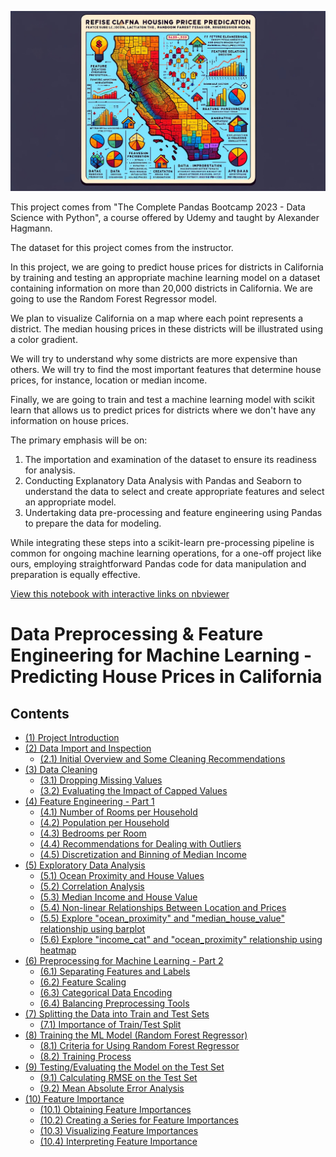 ![Data Preprocessing & Feature Engineering for Machine Learning - Predicting House Prices in California](./support_files/readme_image.jpg)

This project comes from "The Complete Pandas Bootcamp 2023 - Data Science with Python", a course offered by Udemy
and taught by Alexander Hagmann. 

The dataset for this project comes from the instructor.

In this project, we are going to predict house prices for districts in California by training and testing an appropriate machine learning model on a dataset containing information on more than 20,000 districts in California. We are going to use the Random Forest Regressor model. 

We plan to visualize California on a map where each point represents a district. The median housing prices in these districts will be illustrated using a color gradient.

We will try to understand why some districts are more expensive than others. We will try to find the most important features that determine house prices, for instance, location or median income.

Finally, we are going to train and test a machine learning model with scikit learn that allows us to predict prices for districts where we don't have any information on house prices.

The primary emphasis will be on:

1. The importation and examination of the dataset to ensure its readiness for analysis.
2. Conducting Explanatory Data Analysis with Pandas and Seaborn to understand the data to select and create appropriate features and select an appropriate model.
3. Undertaking data pre-processing and feature engineering using Pandas to prepare the data for modeling.

While integrating these steps into a scikit-learn pre-processing pipeline is common for ongoing machine learning operations, for a one-off project like ours, employing straightforward Pandas code for data manipulation and preparation is equally effective. 

[View this notebook with interactive links on nbviewer](https://nbviewer.org/github/Pacode74/CA-HousePrice-Predictor/blob/master/MachineLearning_Predict_House_Prices.ipynb)


# Data Preprocessing & Feature Engineering for Machine Learning - Predicting House Prices in California


## Contents
- [(1) Project Introduction](#1-project-introduction)
- [(2) Data Import and Inspection](#2-data-import-and-inspection)
  - [(2.1) Initial Overview and Some Cleaning Recommendations](#21-initial-overview-and-some-cleaning-recommendations)
- [(3) Data Cleaning](#3-data-cleaning)
  - [(3.1) Dropping Missing Values](#31-dropping-missing-values)
  - [(3.2) Evaluating the Impact of Capped Values](#32-evaluating-the-impact-of-capped-values)
- [(4) Feature Engineering - Part 1](#4-feature-engineering---part-1)
  - [(4.1) Number of Rooms per Household](#41-number-of-rooms-per-household)
  - [(4.2) Population per Household](#42-population-per-household)
  - [(4.3) Bedrooms per Room](#43-bedrooms-per-room)
  - [(4.4) Recommendations for Dealing with Outliers](#44-recommendations-for-dealing-with-outliers)
  - [(4.5) Discretization and Binning of Median Income](#45-discretization-and-binning-of-median-income)
- [(5) Exploratory Data Analysis](#5-exploratory-data-analysis)
  - [(5.1) Ocean Proximity and House Values](#51-ocean-proximity-and-house-values)
  - [(5.2) Correlation Analysis](#52-correlation-analysis)
  - [(5.3) Median Income and House Value](#53-median-income-and-house-value)
  - [(5.4) Non-linear Relationships Between Location and Prices](#54-non-linear-relationships-between-location-and-prices)
  - [(5.5) Explore "ocean_proximity" and "median_house_value" relationship using barplot](#55-explore-ocean-proximity-and-median-house-value)
  - [(5.6) Explore "income_cat" and "ocean_proximity" relationship using heatmap](#56-explore-income-cat-and-ocean-proximity)
- [(6) Preprocessing for Machine Learning - Part 2](#6-preprocessing-for-machine-learning---part-2)
  - [(6.1) Separating Features and Labels](#61-separating-features-and-labels)
  - [(6.2) Feature Scaling](#62-feature-scaling)
  - [(6.3) Categorical Data Encoding](#63-categorical-data-encoding)
  - [(6.4) Balancing Preprocessing Tools](#64-balancing-preprocessing-tools)
- [(7) Splitting the Data into Train and Test Sets](#7-splitting-the-data-into-train-and-test-sets)
  - [(7.1) Importance of Train/Test Split](#71-importance-of-train-test-split)
- [(8) Training the ML Model (Random Forest Regressor)](#8-training-the-ml-model-random-forest-regressor)
  - [(8.1) Criteria for Using Random Forest Regressor](#81-criteria-for-using-random-forest-regressor)
  - [(8.2) Training Process](#82-training-process)
- [(9) Testing/Evaluating the Model on the Test Set](#9-testingevaluating-the-model-on-the-test-set)
  - [(9.1) Calculating RMSE on the Test Set](#91-calculating-rmse-on-the-test-set)
  - [(9.2) Mean Absolute Error Analysis](#92-mean-absolute-error-analysis)
- [(10) Feature Importance](#10-feature-importance)
  - [(10.1) Obtaining Feature Importances](#101-obtaining-feature-importances)
  - [(10.2) Creating a Series for Feature Importances](#102-creating-a-series-for-feature-importances)
  - [(10.3) Visualizing Feature Importances](#103-visualizing-feature-importances)
  - [(10.4) Interpreting Feature Importance](#104-interpreting-feature-importance)


